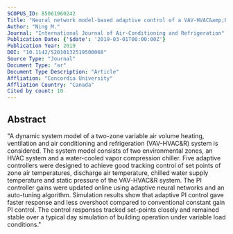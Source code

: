 ```yaml
---
SCOPUS_ID: 85061960242
Title: "Neural network model-based adaptive control of a VAV-HVAC&amp;R system"
Author: "Ning M."
Journal: "International Journal of Air-Conditioning and Refrigeration"
Publication Date: {'$date': '2019-03-01T00:00:00Z'}
Publication Year: 2019
DOI: "10.1142/S2010132519500068"
Source Type: "Journal"
Document Type: "ar"
Document Type Description: "Article"
Affliation: "Concordia University"
Affliation Country: "Canada"
Cited by count: 10
---
```


## Abstract
"A dynamic system model of a two-zone variable air volume heating, ventilation and air conditioning and refrigeration (VAV-HVAC&R) system is considered. The system model consists of two environmental zones, an HVAC system and a water-cooled vapor compression chiller. Five adaptive controllers were designed to achieve good tracking control of set points of zone air temperatures, discharge air temperature, chilled water supply temperature and static pressure of the VAV-HVAC&R system. The PI controller gains were updated online using adaptive neural networks and an auto-tuning algorithm. Simulation results show that adaptive PI control gave faster response and less overshoot compared to conventional constant gain PI control. The control responses tracked set-points closely and remained stable over a typical day simulation of building operation under variable load conditions."

